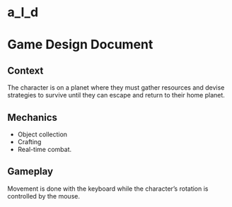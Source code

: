 # a_l_d

# **Game Design Document**

## Context
 The character is on a planet where they must gather resources and devise strategies to survive until they can escape and return to their home planet.

 ## Mechanics
  * Object collection
  * Crafting
  * Real-time combat.

## Gameplay
Movement is done with the keyboard while the character’s rotation is controlled by the mouse.